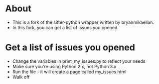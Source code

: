 # About
- This is a fork of the sifter-python wrapper written by bryanmikaelian.
- In this fork, you can get a list of issues you opened.
 
# Get a list of issues you opened
- Change the variables in print_my_issues.py to reflect your needs
- Make sure you're using Python 2.x, not Python 3.x
- Run the file - it will create a page called my_issues.html
- Walk off
